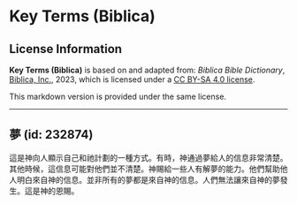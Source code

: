 # Key Terms (Biblica)

## License Information

**Key Terms (Biblica)** is based on and adapted from: _Biblica Bible Dictionary_, [Biblica, Inc.](https://www.biblica.com/), 2023, which is licensed under a [CC BY-SA 4.0 license](https://creativecommons.org/licenses/by-sa/4.0/legalcode.en).

This markdown version is provided under the same license.



--------------------------------

## 夢 (id: 232874)

這是神向人顯示自己和祂計劃的一種方式。有時，神通過夢給人的信息非常清楚。其他時候，這信息可能對他們並不清楚。神賜給一些人有解夢的能力。他們幫助他人明白來自神的信息。並非所有的夢都是來自神的信息。人們無法讓來自神的夢發生。這是神的恩賜。


